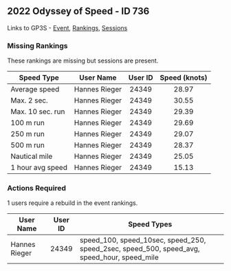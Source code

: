 ## 2022 Odyssey of Speed - ID 736

Links to GP3S - [Event](https://www.gps-speedsurfing.com/default.aspx?mnu=event&val=736), [Rankings](https://www.gps-speedsurfing.com/default.aspx?mnu=eventranking&val=736), [Sessions](https://www.gps-speedsurfing.com/default.aspx?mnu=eventsessions&val=736)

### Missing Rankings

These rankings are missing but sessions are present.

| Speed Type | User Name | User ID | Speed (knots) |
| ---------- | --------- | :-----: | :-----------: |
| Average speed | Hannes Rieger | 24349 | 28.97 |
| Max. 2 sec. | Hannes Rieger | 24349 | 30.55 |
| Max. 10 sec. run | Hannes Rieger | 24349 | 29.39 |
| 100 m run | Hannes Rieger | 24349 | 29.69 |
| 250 m run | Hannes Rieger | 24349 | 29.07 |
| 500 m run | Hannes Rieger | 24349 | 28.37 |
| Nautical mile | Hannes Rieger | 24349 | 25.05 |
| 1 hour avg speed | Hannes Rieger | 24349 | 15.13 |

### Actions Required

1 users require a rebuild in the event rankings.

| User Name | User ID | Speed Types |
| --------- | :-----: | ----------- |
| Hannes Rieger | 24349 | speed_100, speed_10sec, speed_250, speed_2sec, speed_500, speed_avg, speed_hour, speed_mile |
